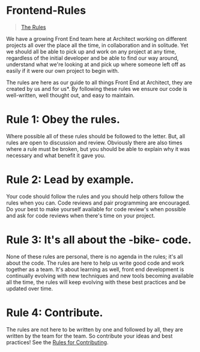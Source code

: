 Frontend-Rules
==============

> [The Rules](http://www.velominati.com/the-rules/)

We have a growing Front End team here at Architect working on different projects all over the place all the time, in collaboration and in solitude. Yet we should all be able to pick up and work on any project at any time, regardless of the initial developer and be able to find our way around, understand what we're looking at and pick up where someone left off as easily if it were our own project to begin with.

The rules are here as our guide to all things Front End at Architect, they are created by us and for us*. By following these rules we ensure our code is well-written, well thought out, and easy to maintain.

# Rule 1: Obey the rules.
Where possible all of these rules should be followed to the letter. But, all rules are open to discussion and review. Obviously there are also times where a rule must be broken, but you should be able to explain why it was necessary and what benefit it gave you.

# Rule 2: Lead by example.
Your code should follow the rules and you should help others follow the rules when you can. Code reviews and pair programming are encouraged. Do your best to make yourself available for code  review's when possible and ask for code reviews when there's time on your project.

# Rule 3: It's all about the -bike- code.
None of these rules are personal, there is no agenda in the rules; it's all about the code. The rules are here to help us write good code and work together as a team. It's about learning as well, front end development is continually evolving with new techniques and new tools becoming available all the time, the rules will keep evolving with these best practices and be updated over time.

# Rule 4: Contribute.
The rules are not here to be written by one and followed by all, they are written by the team for the team. So contribute your ideas and best practices! See the [Rules for Contributing](docs/rules-for-contributing.md).